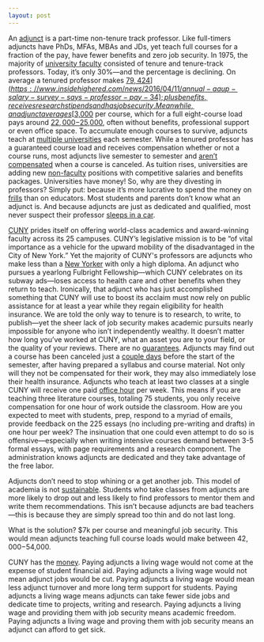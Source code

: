 ```yaml
---
layout: post
---
```

An [adjunct](http://cunyadjunctproject.org/files/2009/03/main-points-and-discussion-questions.pdf) is a part-time non-tenure track professor. Like full-timers adjuncts have PhDs, MFAs, MBAs and JDs, yet teach full courses for a fraction of the pay, have fewer benefits and zero job security. In 1975, the majority of [university faculty](https://www.aaup.org/sites/default/files/Faculty_Trends_0.pdf) consisted of tenure and tenure-track professors. Today, it’s only 30%—and the percentage is declining. On average a tenured professor makes [$79,424](https://www.insidehighered.com/news/2016/04/11/annual-aaup-salary-survey-says-professor-pay-34); plus benefits, receives research stipends and has job security. Meanwhile, an adjunct averages [$3,000](https://www.insidehighered.com/news/2014/02/05/college-work-forces-grew-not-fast-enrollment) per course, which for a full eight-course load pays around [$22,000-$25,000](https://www.npr.org/2013/09/22/224946206/adjunct-professor-dies-destitute-then-sparks-debate), often without benefits, professional support or even office space. To accumulate enough courses to survive, adjuncts teach at [multiple universities](https://www.insidehighered.com/advice/2015/05/11/essay-instructor-who-has-taught-adjunct-25-years) each semester. While a tenured professor has a guaranteed course load and receives compensation whether or not a course runs, most adjuncts live semester to semester and [aren’t compensated](http://www.academicworkforce.org/CAW_portrait_2012.pdf) when a course is canceled. As tuition rises, universities are adding new [non-faculty](https://www.air.org/sites/default/files/downloads/report/DeltaCostAIR-Labor-Expensive-Higher-Education-Staffing-Brief-Feb2014.pdf) positions with competitive salaries and benefits packages. Universities have money! So, why are they divesting in professors? Simply put: because it’s more lucrative to spend the money on [frills](https://www.theatlantic.com/business/archive/2015/09/higher-education-college-adjunct-professor-salary/404461/) than on educators. Most students and parents don’t know what an adjunct is. And because adjuncts are just as dedicated and qualified, most never suspect their professor [sleeps in a car](https://www.theatlantic.com/business/archive/2015/09/higher-education-college-adjunct-professor-salary/404461/). 

[CUNY](http://www2.cuny.edu/about/) prides itself on offering world-class academics and award-winning faculty across its 25 campuses. 
CUNY’s legislative mission is to be “of vital importance as a vehicle for the upward mobility of the disadvantaged in the City of New York.” Yet the majority of CUNY's professors are adjuncts who make less than a [New Yorker](http://cunyadjunctproject.org/files/2009/10/equityweek.pdf) with only a high diploma. An adjunct who pursues a yearlong Fulbright Fellowship—which CUNY celebrates on its subway ads—loses access to health care and other benefits when they return to teach. Ironically, that adjunct who has just accomplished something that CUNY will use to boost its acclaim must now rely on public assistance for at least a year while they regain eligibility for health insurance. We are told the only way to tenure is to research, to write, to publish—yet the sheer lack of job security makes academic pursuits nearly impossible for anyone who isn’t independently wealthy. It doesn’t matter how long you’ve worked at CUNY, what an asset you are to your field, or the quality of your reviews. There are no [guarantees](http://cunyadjunctproject.org/files/2009/10/equityweek.pdf). Adjuncts may find out a course has been canceled just a [couple days](http://psc-cuny.org/adjuncts-stories-job-insecurity) before the start of the semester, after having prepared a syllabus and course material. Not only will they not be compensated for their work, they may also immediately lose their health insurance. Adjuncts who teach at least two classes at a single CUNY will receive one paid [office hour](http://cunyadjunctproject.org/teaching-resources/#anchors1) per week. This means if you are teaching three literature courses, totaling 75 students, you only receive compensation for one hour of work outside the classroom. How are you expected to meet with students, prep, respond to a myriad of emails, provide feedback on the 225 essays (no including pre-writing and drafts) in one hour per week? The insinuation that one could even attempt to do so is offensive—especially when writing intensive courses demand between 3-5 formal essays, with page requirements and a research component. The administration knows adjuncts are dedicated and they take advantage of the free labor. 

Adjuncts don’t need to stop whining or a get another job. This model of academia is not [sustainable](https://www.forbes.com/sites/noodleeducation/2015/05/28/more-than-half-of-college-faculty-are-adjuncts-should-you-care/#5aef34061600). Students who take classes from adjuncts are more likely to drop out and less likely to find professors to mentor them and write them recommendations. This isn’t because adjuncts are bad teachers—this is because they are simply spread too thin and do not last long. 

What is the solution? $7k per course and meaningful job security. This would mean adjuncts teaching full course loads would make between $42,000-$54,000.

CUNY has the [money](https://www.nytimes.com/2017/02/21/nyregion/city-college-of-new-york-president-investigation.html?_r=0). 
Paying adjuncts a living wage would not come at the expense of student financial aid.
Paying adjuncts a living wage would not mean adjunct jobs would be cut.
Paying adjuncts a living wage would mean less adjunct turnover and more long term support for students.
Paying adjuncts a living wage means adjuncts can take fewer side jobs and dedicate time to projects, writing and research.
Paying adjuncts a living wage and providing them with job security means academic freedom. 
Paying adjuncts a living wage and proving them with job security means an adjunct can afford to get sick.

